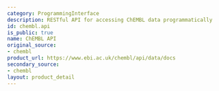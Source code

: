 ```yaml
---
category: ProgrammingInterface
description: RESTful API for accessing ChEMBL data programmatically
id: chembl.api
is_public: true
name: ChEMBL API
original_source:
- chembl
product_url: https://www.ebi.ac.uk/chembl/api/data/docs
secondary_source:
- chembl
layout: product_detail
---
```

